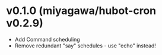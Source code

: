v0.1.0 (miyagawa/hubot-cron v0.2.9)
======

* Add Command scheduling
* Remove redundant "say" schedules - use "echo" instead!
